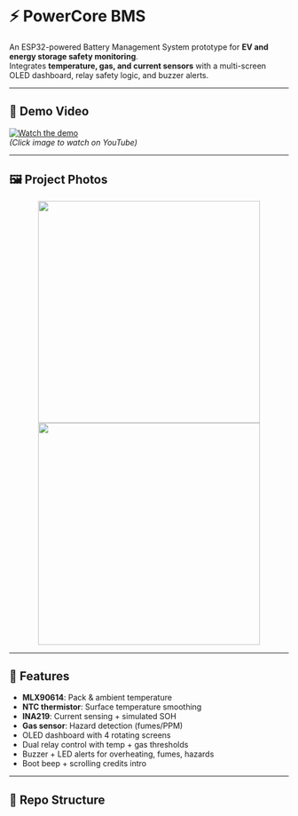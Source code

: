 # ⚡ PowerCore BMS

An ESP32-powered Battery Management System prototype for **EV and energy storage safety monitoring**.  
Integrates **temperature, gas, and current sensors** with a multi-screen OLED dashboard, relay safety logic, and buzzer alerts.

---

## 🎥 Demo Video
[![Watch the demo](media/demo-thumbnail.png)](https://drive.google.com/file/d/1eXrK253PXBS8xrBsJ-vRTsRqrHc911hD/view?usp=drive_link)  
*(Click image to watch on YouTube)*

---

## 🖼️ Project Photos
<p align="center">
  <img src="media/setup.jpg" width="400">
  <img src="media/hardware.jpg" width="400">
</p>

---

## 🚀 Features
- **MLX90614**: Pack & ambient temperature  
- **NTC thermistor**: Surface temperature smoothing  
- **INA219**: Current sensing + simulated SOH  
- **Gas sensor**: Hazard detection (fumes/PPM)  
- OLED dashboard with 4 rotating screens  
- Dual relay control with temp + gas thresholds  
- Buzzer + LED alerts for overheating, fumes, hazards  
- Boot beep + scrolling credits intro  

---

## 📂 Repo Structure

